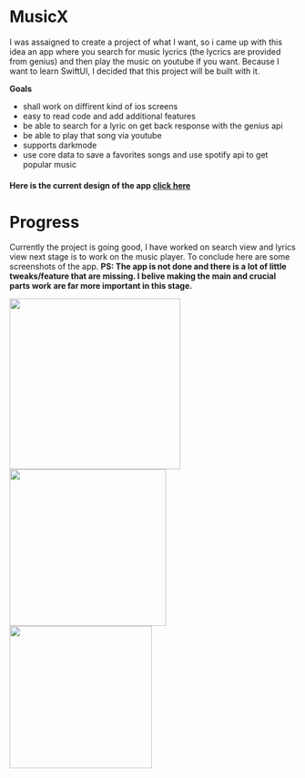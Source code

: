 # MusicX
I was assaigned to create a project of what I want, so i came up with this idea an app where 
you search for music lycrics (the lycrics are provided from genius) and then play the music on youtube if you want. 
Because I want to learn SwiftUI, I decided that this project will be built with it.




<b> Goals </b> 
 * shall work on diffirent kind of ios screens
 * easy to read code and add additional features 
 * be able to search for a lyric on get back response with the genius api
 * be able to play that song via youtube 
 * supports darkmode 
 * use core data to save a favorites songs and use spotify api to get popular music 
 
 <h4> Here is the current design of the app <a href="https://app.moqups.com/bou3VM1FEo/view">click here</a></h4>


<h1>Progress</h1>
Currently the project is going good, I have worked on search view and lyrics view next stage is to work on the music player. To conclude here are some screenshots of the app. 
<b>PS: The app is not done and there is a lot of little tweaks/feature that are missing. I belive making the main and crucial parts work are far more important in this stage. </b>

<img src="https://i.postimg.cc/MKdGHHn4/Sk-rmavbild-2019-12-27-kl-22-55-08.png" width="300"/><img src="https://i.postimg.cc/htNcQdcC/Sk-rmavbild-2019-12-27-kl-22-55-29.png" width="275"/><img src="https://i.postimg.cc/Pqcyjdbv/Sk-rmavbild-2019-12-27-kl-22-55-39.png" width="250"/>
